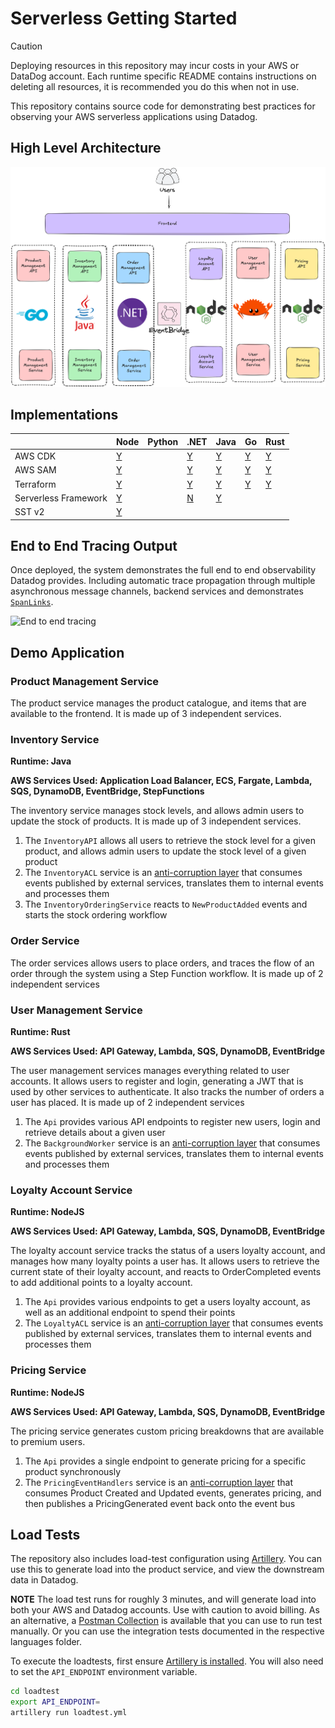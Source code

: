 # Serverless Getting Started

> [!CAUTION]
> Deploying resources in this repository may incur costs in your AWS or DataDog account. Each runtime specific README contains instructions on deleting all resources, it is recommended you do this when not in use.

This repository contains source code for demonstrating best practices for observing your AWS serverless applications using Datadog.

## High Level Architecture

![Architecture Diagram](img/serverless-lambda-tracing.png)

## Implementations

|                      | Node                                                            | Python | .NET                                                    | Java                                                        | Go                                                        | Rust                                                   |
| -------------------- | --------------------------------------------------------------- | ------ | ------------------------------------------------------- | ----------------------------------------------------------- | --------------------------------------------------------- | ------------------------------------------------------ |
| AWS CDK              | [Y](./src/loyalty-point-service/README.md#aws-cdk)              |        | [Y](./src/order-service/README.md#aws-cdk)              | [Y](./src/inventory-service/README.md#aws-cdk)              | [Y](./src/product-management-service/README.md#aws-cdk)   | [Y](./src/user-management-service/README.md#aws-cdk)   |
| AWS SAM              | [Y](./src/loyalty-point-service/README.md#aws-sam)              |        | [Y](./src/order-service/README.md#aws-sam)              | [Y](./src/inventory-service/README.md#aws-sam)              | [Y](./src/product-management-service/README.md#aws-sam)   | [Y](./src/user-management-service/README.md#aws-sam)   |
| Terraform            | [Y](./src/loyalty-point-service/README.md#terraform)            |        | [Y](./src/order-service/README.md#terraform)            | [Y](./src/inventory-service/README.md#terraform)            | [Y](./src/product-management-service/README.md#terraform) | [Y](./src/user-management-service/README.md#terraform) |
| Serverless Framework | [Y](./src/loyalty-point-service/README.md#serverless-framework) |        | [N](./src/order-service/README.md#serverless-framework) | [Y](./src/inventory-service/README.md#serverless-framework) |                                                           |                                                        |
| SST v2               | [Y](./src/loyalty-point-service/README.md#serverless-stack-sst) |        |                                                         |                                                             |                                                           |                                                        |

## End to End Tracing Output

Once deployed, the system demonstrates the full end to end observability Datadog provides. Including automatic trace propagation through multiple asynchronous message channels, backend services and demonstrates [`SpanLinks`](https://docs.datadoghq.com/tracing/trace_collection/span_links/).

![End to end tracing](img/end-to-end-trace.png)

## Demo Application

### Product Management Service

The product service manages the product catalogue, and items that are available to the frontend. It is made up of 3 independent services.

### Inventory Service

**Runtime: Java**

**AWS Services Used: Application Load Balancer, ECS, Fargate, Lambda, SQS, DynamoDB, EventBridge, StepFunctions**

The inventory service manages stock levels, and allows admin users to update the stock of products. It is made up of 3 independent services.

1. The `InventoryAPI` allows all users to retrieve the stock level for a given product, and allows admin users to update the stock level of a given product
2. The `InventoryACL` service is an [anti-corruption layer](https://learn.microsoft.com/en-us/azure/architecture/patterns/anti-corruption-layer) that consumes events published by external services, translates them to internal events and processes them
3. The `InventoryOrderingService` reacts to `NewProductAdded` events and starts the stock ordering workflow

### Order Service

The order services allows users to place orders, and traces the flow of an order through the system using a Step Function workflow. It is made up of 2 independent services

### User Management Service

**Runtime: Rust**

**AWS Services Used: API Gateway, Lambda, SQS, DynamoDB, EventBridge**

The user management services manages everything related to user accounts. It allows users to register and login, generating a JWT that is used by other services to authenticate. It also tracks the number of orders a user has placed. It is made up of 2 independent services

1. The `Api` provides various API endpoints to register new users, login and retrieve details about a given user
2. The `BackgroundWorker` service is an [anti-corruption layer](https://learn.microsoft.com/en-us/azure/architecture/patterns/anti-corruption-layer) that consumes events published by external services, translates them to internal events and processes them

### Loyalty Account Service

**Runtime: NodeJS**

**AWS Services Used: API Gateway, Lambda, SQS, DynamoDB, EventBridge**

The loyalty account service tracks the status of a users loyalty account, and manages how many loyalty points a user has. It allows users to retrieve the current state of their loyalty account, and reacts to OrderCompleted events to add additional points to a loyalty account.

1. The `Api` provides various endpoints to get a users loyalty account, as well as an additional endpoint to spend their points
2. The `LoyaltyACL` service is an [anti-corruption layer](https://learn.microsoft.com/en-us/azure/architecture/patterns/anti-corruption-layer) that consumes events published by external services, translates them to internal events and processes them

### Pricing Service

**Runtime: NodeJS**

**AWS Services Used: API Gateway, Lambda, SQS, DynamoDB, EventBridge**

The pricing service generates custom pricing breakdowns that are available to premium users.

1. The `Api` provides a single endpoint to generate pricing for a specific product synchronously
2. The `PricingEventHandlers` service is an [anti-corruption layer](https://learn.microsoft.com/en-us/azure/architecture/patterns/anti-corruption-layer) that consumes Product Created and Updated events, generates pricing, and then publishes a PricingGenerated event back onto the event bus

## Load Tests

The repository also includes load-test configuration using [Artillery](https://www.artillery.io). You can use this to generate load into the product service, and view the downstream data in Datadog.

**NOTE** The load test runs for roughly 3 minutes, and will generate load into both your AWS and Datadog accounts. Use with caution to avoid billing. As an alternative, a [Postman Collection](./serverless-sample-app.postman_collection.json) is available that you can use to run test manually. Or you can use the integration tests documented in the respective languages folder.

To execute the loadtests, first ensure [Artillery is installed](https://www.artillery.io/docs/get-started/get-artillery). You will also need to set the `API_ENDPOINT` environment variable.

```sh
cd loadtest
export API_ENDPOINT=
artillery run loadtest.yml
```
